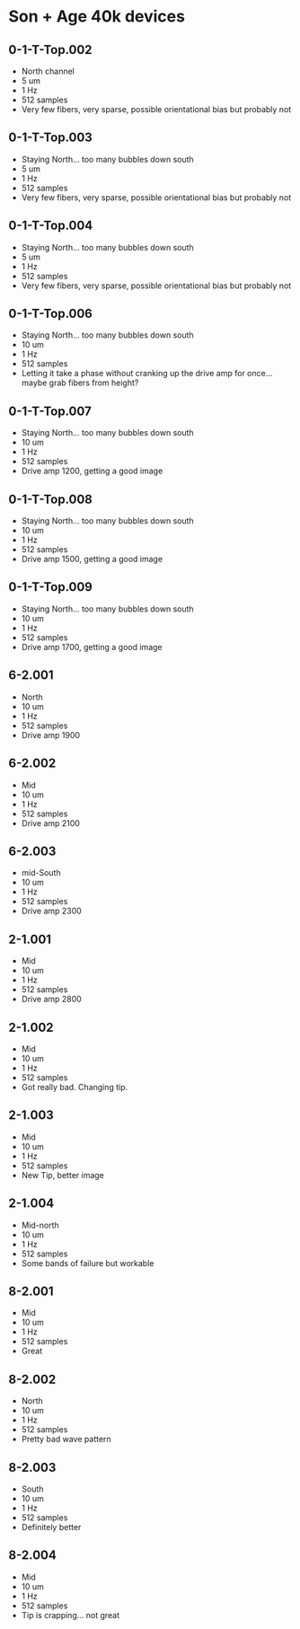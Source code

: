 # Son + Age 40k devices

## 0-1-T-Top.002
* North channel
* 5 um
* 1 Hz
* 512 samples
* Very few fibers, very sparse, possible orientational bias but probably not

## 0-1-T-Top.003
* Staying North... too many bubbles down south
* 5 um
* 1 Hz
* 512 samples
* Very few fibers, very sparse, possible orientational bias but probably not

## 0-1-T-Top.004
* Staying North... too many bubbles down south
* 5 um
* 1 Hz
* 512 samples
* Very few fibers, very sparse, possible orientational bias but probably not

## 0-1-T-Top.006
* Staying North... too many bubbles down south
* 10 um
* 1 Hz
* 512 samples
* Letting it take a phase without cranking up the drive amp for once... maybe grab fibers from height?

## 0-1-T-Top.007
* Staying North... too many bubbles down south
* 10 um
* 1 Hz
* 512 samples
* Drive amp 1200, getting a good image

## 0-1-T-Top.008
* Staying North... too many bubbles down south
* 10 um
* 1 Hz
* 512 samples
* Drive amp 1500, getting a good image

## 0-1-T-Top.009
* Staying North... too many bubbles down south
* 10 um
* 1 Hz
* 512 samples
* Drive amp 1700, getting a good image

## 6-2.001
* North
* 10 um
* 1 Hz
* 512 samples
* Drive amp 1900

## 6-2.002
* Mid
* 10 um
* 1 Hz
* 512 samples
* Drive amp 2100

## 6-2.003
* mid-South
* 10 um
* 1 Hz
* 512 samples
* Drive amp 2300

## 2-1.001
* Mid
* 10 um
* 1 Hz
* 512 samples
* Drive amp 2800

## 2-1.002
* Mid
* 10 um
* 1 Hz
* 512 samples
* Got really bad. Changing tip.

## 2-1.003
* Mid
* 10 um
* 1 Hz
* 512 samples
* New Tip, better image

## 2-1.004
* Mid-north
* 10 um
* 1 Hz
* 512 samples
* Some bands of failure but workable

## 8-2.001
* Mid
* 10 um
* 1 Hz
* 512 samples
* Great

## 8-2.002
* North
* 10 um
* 1 Hz
* 512 samples
* Pretty bad wave pattern

## 8-2.003
* South
* 10 um
* 1 Hz
* 512 samples
* Definitely better

## 8-2.004
* Mid
* 10 um
* 1 Hz
* 512 samples
* Tip is crapping... not great


